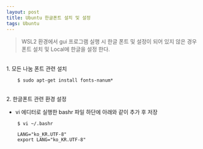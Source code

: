 ```yaml
---
layout: post
title: Ubuntu 한글폰트 설치 및 설정 
tags: Ubuntu
---
```


 
 > WSL2 환경에서 gui 프로그램 실행 시 한글 폰트 및 설정이 되어 있지 않은 경우 폰트 설치 및 Local에 한글을 설정 한다.  


<br>1. 모든 나눔 폰트 관련 설치 


```console
    $ sudo apt-get install fonts-nanum*
```

<br>2. 한글폰트 관련 환경 설정 
- vi 에디터로 실행한 bashr 파일 하단에 아래와 같이 추가 후 저장 

```console
    $ vi ~/.bashr  
```

```console
    LANG="ko_KR.UTF-8"
    export LANG="ko_KR.UTF-8"
```



